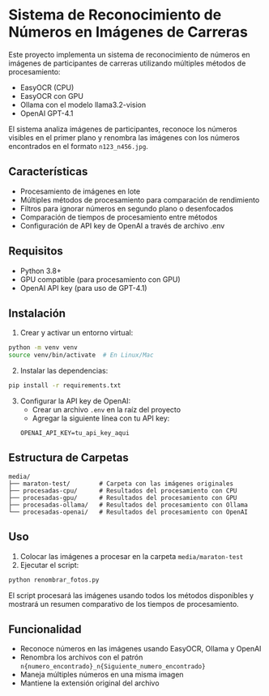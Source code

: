 # Sistema de Reconocimiento de Números en Imágenes de Carreras

Este proyecto implementa un sistema de reconocimiento de números en imágenes de participantes de carreras utilizando múltiples métodos de procesamiento:

- EasyOCR (CPU)
- EasyOCR con GPU
- Ollama con el modelo llama3.2-vision
- OpenAI GPT-4.1

El sistema analiza imágenes de participantes, reconoce los números visibles en el primer plano y renombra las imágenes con los números encontrados en el formato `n123_n456.jpg`.

## Características

- Procesamiento de imágenes en lote
- Múltiples métodos de procesamiento para comparación de rendimiento
- Filtros para ignorar números en segundo plano o desenfocados
- Comparación de tiempos de procesamiento entre métodos
- Configuración de API key de OpenAI a través de archivo .env

## Requisitos

- Python 3.8+
- GPU compatible (para procesamiento con GPU)
- OpenAI API key (para uso de GPT-4.1)

## Instalación

1. Crear y activar un entorno virtual:
```bash
python -m venv venv
source venv/bin/activate  # En Linux/Mac
```

2. Instalar las dependencias:
```bash
pip install -r requirements.txt
```

3. Configurar la API key de OpenAI:
   - Crear un archivo `.env` en la raíz del proyecto
   - Agregar la siguiente línea con tu API key:
   ```
   OPENAI_API_KEY=tu_api_key_aqui
   ```

## Estructura de Carpetas

```
media/
├── maraton-test/        # Carpeta con las imágenes originales
├── procesadas-cpu/      # Resultados del procesamiento con CPU
├── procesadas-gpu/      # Resultados del procesamiento con GPU
├── procesadas-ollama/   # Resultados del procesamiento con Ollama
└── procesadas-openai/   # Resultados del procesamiento con OpenAI
```

## Uso

1. Colocar las imágenes a procesar en la carpeta `media/maraton-test`
2. Ejecutar el script:
```bash
python renombrar_fotos.py
```

El script procesará las imágenes usando todos los métodos disponibles y mostrará un resumen comparativo de los tiempos de procesamiento.


## Funcionalidad

- Reconoce números en las imágenes usando EasyOCR, Ollama y OpenAI
- Renombra los archivos con el patrón `n{numero_encontrado}_n{Siguiente_numero_encontrado}`
- Maneja múltiples números en una misma imagen
- Mantiene la extensión original del archivo
